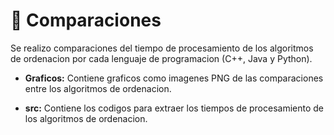 # :file_folder: Comparaciones

Se realizo comparaciones del tiempo de procesamiento de los algoritmos de ordenacion por cada lenguaje de programacion (C++, Java y Python).

- **Graficos:** Contiene graficos como imagenes PNG de las comparaciones entre los algoritmos de ordenacion.

- **src:** Contiene los codigos para extraer los tiempos de procesamiento de los algoritmos de ordenacion.
